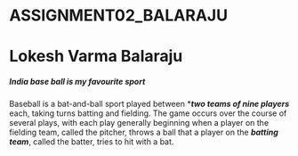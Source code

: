 # ASSIGNMENT02_BALARAJU

# Lokesh Varma Balaraju

##### India base ball is my favourite sport

Baseball is a bat-and-ball sport played between ****two teams of nine players*** each, taking turns batting and fielding. The game occurs over the course of several plays, with each play generally beginning when a player on the fielding team, called the pitcher, throws a ball that a player on the ***batting team***, called the batter, tries to hit with a bat.